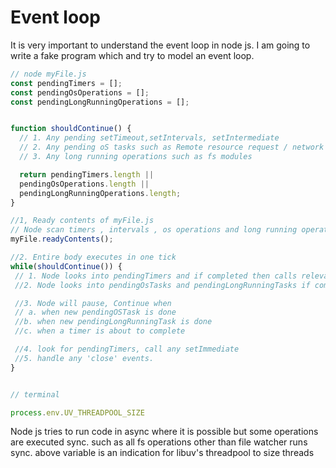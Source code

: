 
# Event loop

It is very important to understand the event loop in node js. I am going to write a fake program which and try to model an event loop.


```javascript
// node myFile.js
const pendingTimers = [];
const pendingOsOperations = [];
const pendingLongRunningOperations = [];


function shouldContinue() {
  // 1. Any pending setTimeout,setIntervals, setIntermediate
  // 2. Any pending oS tasks such as Remote resource request / network ops etc
  // 3. Any long running operations such as fs modules

  return pendingTimers.length ||
  pendingOsOperations.length ||
  pendingLongRunningOperations.length;
}

//1, Ready contents of myFile.js
// Node scan timers , intervals , os operations and long running operations and add them into their respective arrays 
myFile.readyContents();

//2. Entire body executes in one tick
while(shouldContinue()) {
 // 1. Node looks into pendingTimers and if completed then calls relevant call backs
 //2. Node looks into pendingOsTasks and pendingLongRunningTasks if completed then calls the relevant callbacks.

 //3. Node will pause, Continue when
 // a. when new pendingOSTask is done
 //b. when new pendingLongRunningTask is done
 //c. when a timer is about to complete

 //4. look for pendingTimers, call any setImmediate
 //5. handle any 'close' events. 
}


// terminal
```

```javascript 
process.env.UV_THREADPOOL_SIZE 
```
Node js tries to run code in async where it is possible but some operations are executed sync. such as all fs operations other than file watcher runs sync. above variable is an indication for libuv's threadpool to size threads 